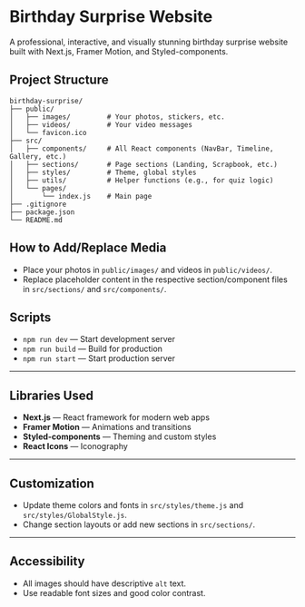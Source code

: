 # Birthday Surprise Website

A professional, interactive, and visually stunning birthday surprise website built with Next.js, Framer Motion, and Styled-components.

## Project Structure

```
birthday-surprise/
├── public/
│   ├── images/         # Your photos, stickers, etc.
│   ├── videos/         # Your video messages
│   └── favicon.ico
├── src/
│   ├── components/     # All React components (NavBar, Timeline, Gallery, etc.)
│   ├── sections/       # Page sections (Landing, Scrapbook, etc.)
│   ├── styles/         # Theme, global styles
│   ├── utils/          # Helper functions (e.g., for quiz logic)
│   └── pages/
│       └── index.js    # Main page
├── .gitignore
├── package.json
└── README.md
```

## How to Add/Replace Media
- Place your photos in `public/images/` and videos in `public/videos/`.
- Replace placeholder content in the respective section/component files in `src/sections/` and `src/components/`.

## Scripts
- `npm run dev` — Start development server
- `npm run build` — Build for production
- `npm run start` — Start production server

---

## Libraries Used
- **Next.js** — React framework for modern web apps
- **Framer Motion** — Animations and transitions
- **Styled-components** — Theming and custom styles
- **React Icons** — Iconography

---

## Customization
- Update theme colors and fonts in `src/styles/theme.js` and `src/styles/GlobalStyle.js`.
- Change section layouts or add new sections in `src/sections/`.

---

## Accessibility
- All images should have descriptive `alt` text.
- Use readable font sizes and good color contrast.
